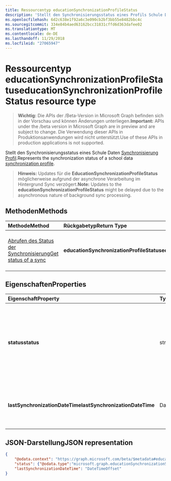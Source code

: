 ```yaml
---
title: Ressourcentyp educationSynchronizationProfileStatus
description: 'Stellt den Synchronisierungsstatus eines Profils Schule Daten-Synchronisierung. '
ms.openlocfilehash: 6d2c638e1f92a6c3e090cb2bf3bb55e8482bbc4c
ms.sourcegitcommit: 334e84b4aed63162bcc31831cffd6d363dafee02
ms.translationtype: MT
ms.contentlocale: de-DE
ms.lasthandoff: 11/29/2018
ms.locfileid: "27065947"
---
```

# <a name="educationsynchronizationprofilestatus-resource-type"></a><span data-ttu-id="710f3-103">Ressourcentyp educationSynchronizationProfileStatus</span><span class="sxs-lookup"><span data-stu-id="710f3-103">educationSynchronizationProfileStatus resource type</span></span>

> <span data-ttu-id="710f3-104">**Wichtig:** Die APIs der /Beta-Version in Microsoft Graph befinden sich in der Vorschau und können Änderungen unterliegen.</span><span class="sxs-lookup"><span data-stu-id="710f3-104">**Important:** APIs under the /beta version in Microsoft Graph are in preview and are subject to change.</span></span> <span data-ttu-id="710f3-105">Die Verwendung dieser APIs in Produktionsanwendungen wird nicht unterstützt.</span><span class="sxs-lookup"><span data-stu-id="710f3-105">Use of these APIs in production applications is not supported.</span></span>

<span data-ttu-id="710f3-106">Stellt den Synchronisierungsstatus eines Schule Daten [Synchronisierung Profil](educationsynchronizationprofile.md).</span><span class="sxs-lookup"><span data-stu-id="710f3-106">Represents the synchronization status of a school data [synchronization profile](educationsynchronizationprofile.md).</span></span> 

> <span data-ttu-id="710f3-107">**Hinweis:** Updates für die **EducationSynchronizationProfileStatus** möglicherweise aufgrund der asynchrone Verarbeitung im Hintergrund Sync verzögert.</span><span class="sxs-lookup"><span data-stu-id="710f3-107">**Note:** Updates to the **educationSynchronizationProfileStatus** might be delayed due to the asynchronous nature of background sync processing.</span></span>

## <a name="methods"></a><span data-ttu-id="710f3-108">Methoden</span><span class="sxs-lookup"><span data-stu-id="710f3-108">Methods</span></span>

| <span data-ttu-id="710f3-109">Methode</span><span class="sxs-lookup"><span data-stu-id="710f3-109">Method</span></span> | <span data-ttu-id="710f3-110">Rückgabetyp</span><span class="sxs-lookup"><span data-stu-id="710f3-110">Return Type</span></span> | <span data-ttu-id="710f3-111">Beschreibung</span><span class="sxs-lookup"><span data-stu-id="710f3-111">Description</span></span> |
|:-|:-|:-|
| [<span data-ttu-id="710f3-112">Abrufen des Status der Synchronisierung</span><span class="sxs-lookup"><span data-stu-id="710f3-112">Get status of a sync</span></span>](../api/educationsynchronizationprofilestatus-get.md) | <span data-ttu-id="710f3-113">**educationSynchronizationProfileStatus**</span><span class="sxs-lookup"><span data-stu-id="710f3-113">**educationSynchronizationProfileStatus**</span></span> | <span data-ttu-id="710f3-114">Der Status eines bestimmten Synchronisierungsprofils zurückgegeben.</span><span class="sxs-lookup"><span data-stu-id="710f3-114">Return the status of a specific synchronization profile.</span></span> |

## <a name="properties"></a><span data-ttu-id="710f3-115">Eigenschaften</span><span class="sxs-lookup"><span data-stu-id="710f3-115">Properties</span></span>

| <span data-ttu-id="710f3-116">Eigenschaft</span><span class="sxs-lookup"><span data-stu-id="710f3-116">Property</span></span> | <span data-ttu-id="710f3-117">Typ</span><span class="sxs-lookup"><span data-stu-id="710f3-117">Type</span></span> | <span data-ttu-id="710f3-118">Beschreibung</span><span class="sxs-lookup"><span data-stu-id="710f3-118">Description</span></span> |
|:-|:-|:-|
| <span data-ttu-id="710f3-119">**status**</span><span class="sxs-lookup"><span data-stu-id="710f3-119">**status**</span></span> | <span data-ttu-id="710f3-120">string</span><span class="sxs-lookup"><span data-stu-id="710f3-120">string</span></span> | <span data-ttu-id="710f3-121">Der Status der Synchronisierung. Mögliche Werte sind: `paused`, `inProgress`, `success`, `error`, `quarantined`, `validationError`.</span><span class="sxs-lookup"><span data-stu-id="710f3-121">The status of a sync. Possible values are: `paused`, `inProgress`, `success`, `error`, `quarantined`, `validationError`.</span></span> |
| <span data-ttu-id="710f3-122">**lastSynchronizationDateTime**</span><span class="sxs-lookup"><span data-stu-id="710f3-122">**lastSynchronizationDateTime**</span></span> | <span data-ttu-id="710f3-123">DateTimeOffset</span><span class="sxs-lookup"><span data-stu-id="710f3-123">DateTimeOffset</span></span> | <span data-ttu-id="710f3-124">Gibt die Zeit, die beim letzten Änderung im Verzeichnis beobachtet wurden.</span><span class="sxs-lookup"><span data-stu-id="710f3-124">Represents the time when most recent changes have been observed in the directory.</span></span>  |

## <a name="json-representation"></a><span data-ttu-id="710f3-125">JSON-Darstellung</span><span class="sxs-lookup"><span data-stu-id="710f3-125">JSON representation</span></span>
<!-- {
  "blockType": "resource",
  "optionalProperties": [

  ],
  "@odata.type": "#microsoft.graph.educationSynchronizationProfileStatus"
}-->

```json
{
    "@odata.context": "https://graph.microsoft.com/beta/$metadata#education/synchronizationProfiles('{id}')/profileStatus/$entity",
    "status": {"@odata.type":"microsoft.graph.educationSynchronizationStatus"},
    "lastSynchronizationDateTime": "DateTimeOffset"
}
```